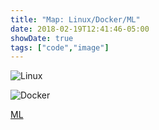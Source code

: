```yaml
---
title: "Map: Linux/Docker/ML"
date: 2018-02-19T12:41:46-05:00
showDate: true
tags: ["code","image"]
---
```



![Linux](/code/linuxMAP.png)

![Docker](/code/DockerMAP.png)

[ML](/data/ML_MAP.pdf)
